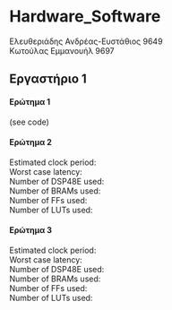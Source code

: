 # Hardware_Software  

Ελευθεριάδης Ανδρέας-Ευστάθιος 9649  
Κωτούλας Εμμανουήλ 9697  

## Εργαστήριο 1  

#### Ερώτημα 1  
(see code)  

#### Ερώτημα 2  

Estimated clock period:   
Worst case latency:   
Number of DSP48E used:   
Number of BRAMs used:   
Number of FFs used:   
Number of LUTs used:  

#### Ερώτημα 3  

Estimated clock period:   
Worst case latency:   
Number of DSP48E used:   
Number of BRAMs used:   
Number of FFs used:   
Number of LUTs used:  














